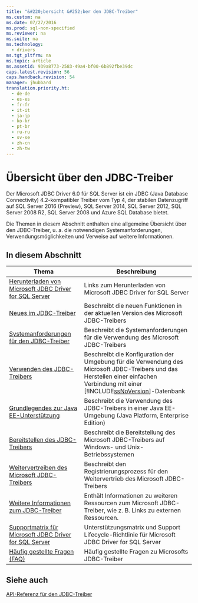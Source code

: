 ```yaml
---
title: "&#220;bersicht &#252;ber den JDBC-Treiber"
ms.custom: na
ms.date: 07/27/2016
ms.prod: sql-non-specified
ms.reviewer: na
ms.suite: na
ms.technology: 
  - drivers
ms.tgt_pltfrm: na
ms.topic: article
ms.assetid: 939a8773-2583-49a4-bf00-6b892fbe39dc
caps.latest.revision: 56
caps.handback.revision: 54
manager: jhubbard
translation.priority.ht: 
  - de-de
  - es-es
  - fr-fr
  - it-it
  - ja-jp
  - ko-kr
  - pt-br
  - ru-ru
  - sv-se
  - zh-cn
  - zh-tw
---
```

# &#220;bersicht &#252;ber den JDBC-Treiber
  Der Microsoft JDBC Driver 6.0 für SQL Server ist ein JDBC \(Java Database Connectivity\) 4.2\-kompatibler Treiber vom Typ 4, der stabilen Datenzugriff auf SQL Server 2016 \(Preview\), SQL Server 2014, SQL Server 2012, SQL Server 2008 R2, SQL Server 2008 und Azure SQL Database bietet.  
  
 Die Themen in diesem Abschnitt enthalten eine allgemeine Übersicht über den JDBC\-Treiber, u. a. die notwendigen Systemanforderungen, Verwendungsmöglichkeiten und Verweise auf weitere Informationen.  
  
## In diesem Abschnitt  
  
|Thema|Beschreibung|  
|-----------|------------------|  
|[Herunterladen von Microsoft JDBC Driver for SQL Server](../content/Download-Microsoft-JDBC-Driver-for-SQL-Server.md)|Links zum Herunterladen von Microsoft JDBC Driver for SQL Server|  
|[Neues im JDBC-Treiber](../content/What-s-New-in-the-JDBC-Driver.md)|Beschreibt die neuen Funktionen in der aktuellen Version des Microsoft JDBC\-Treibers|  
|[Systemanforderungen für den JDBC-Treiber](../content/System-Requirements-for-the-JDBC-Driver.md)|Beschreibt die Systemanforderungen für die Verwendung des Microsoft JDBC\-Treibers|  
|[Verwenden des JDBC-Treibers](../content/Using-the-JDBC-Driver.md)|Beschreibt die Konfiguration der Umgebung für die Verwendung des Microsoft JDBC\-Treibers und das Herstellen einer einfachen Verbindung mit einer [!INCLUDE[ssNoVersion](../content/includes/ssNoVersion_md.md)]\-Datenbank|  
|[Grundlegendes zur Java EE-Unterstützung](../content/Understanding-Java-EE-Support.md)|Beschreibt die Verwendung des JDBC\-Treibers in einer Java EE\-Umgebung \(Java Platform, Enterprise Edition\)|  
|[Bereitstellen des JDBC-Treibers](../content/Deploying-the-JDBC-Driver.md)|Beschreibt die Bereitstellung des Microsoft JDBC\-Treibers auf Windows\- und Unix\-Betriebssystemen|  
|[Weitervertreiben des Microsoft JDBC-Treibers](../content/Redistributing-the-Microsoft-JDBC-Driver.md)|Beschreibt den Registrierungsprozess für den Weitervertrieb des Microsoft JDBC\-Treibers|  
|[Weitere Informationen zum JDBC-Treiber](../content/Finding-Additional-JDBC-Driver-Information.md)|Enthält Informationen zu weiteren Ressourcen zum Microsoft JDBC\-Treiber, wie z. B. Links zu externen Ressourcen.|  
|[Supportmatrix für Microsoft JDBC Driver for SQL Server](../content/Microsoft-JDBC-Driver-for-SQL-Server-Support-Matrix.md)|Unterstützungsmatrix und Support Lifecycle\-Richtlinie für Microsoft JDBC Driver for SQL Server|  
|[Häufig gestellte Fragen &#40;FAQ&#41;](../content/Frequently-Asked-Questions--FAQ--for-JDBC-Driver.md)|Häufig gestellte Fragen zu Microsofts JDBC\-Treiber|  
  
## Siehe auch  
 [API-Referenz für den JDBC-Treiber](../content/JDBC-Driver-API-Reference.md)  
  
  